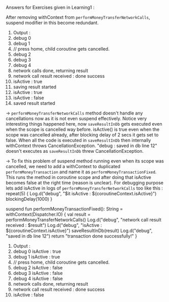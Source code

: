 Answers for Exercises given in Learning1 :

After removing withContext from `performMoneyTransferNetworkCalls`, suspend modifier in this become redundant.

1. Output : 
2. debug 0
3. debug 1
4. // press home, child coroutine gets cancelled.
5. debug 2
6. debug 3
7. debug 4
8. network calls done, returning result
9. network call result received : done success
10. isActive : true
11. saving result started
12. isActive : true
13. isActive : false
14. saved result started

->
`performMoneyTransferNetworkCalls` method doesn't handle any cancellations now as it is not even suspend effectively.
Notice very interesting things happened here, now `saveResultInDb` gets executed even when the scope is cancelled way before.
isActive() is true even when the scope was cancelled already, after blocking delay of 2 secs it gets set to false.
When all the code is executed in `saveResultInDb` then internally withContext throws CancellationException. 
"debug : saved in db line 12" doesn't executes as `saveResultInDb` threw CancellationException.

->
To fix this problem of suspend method running even when its scope was cancelled, we need to add a withContext to duplicated `performMoneyTransaction` and name it as `performMoneyTransactionFixed`. This runs the method in coroutine scope and after doing that isActive becomes false at the right time (reason is unclear).
For debugging purpose lets add isActive in logs of `performMoneyTransferNetworkCalls` too like this : 
    repeat(5) {
        Log.d("debug", "$it isActive : ${coroutineContext.isActive}")
        blockingDelay(1000)
    }

suspend fun performMoneyTransactionFixed(): String = withContext(Dispatcher.IO) {
    val result = performMoneyTransferNetworkCalls()
    Log.d("debug", "network call result received : $result")
    Log.d("debug", "isActive : ${coroutineContext.isActive}")
    saveResultInDb(result)
    Log.d("debug", "saved in db line 12")
    return "transaction done successfully!"
}

1. Output :
2. debug 0 isActive : true
3. debug 1 isActive : true
4. // press home, child coroutine gets cancelled.
5. debug 2 isActive : false
6. debug 3 isActive : false
7. debug 4 isActive : false
8. network calls done, returning result
9. network call result received : done success
10. isActive : false